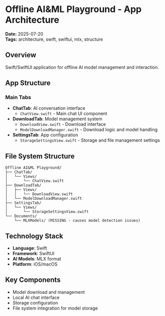 # Offline AI&ML Playground - App Architecture

**Date:** 2025-07-20  
**Tags:** architecture, swift, swiftui, mlx, structure

## Overview
Swift/SwiftUI application for offline AI model management and interaction.

## App Structure

### Main Tabs
- **ChatTab**: AI conversation interface
  - `ChatView.swift` - Main chat UI component
- **DownloadTab**: Model management system
  - `DownloadView.swift` - Download interface
  - `ModelDownloadManager.swift` - Download logic and model handling
- **SettingsTab**: App configuration
  - `StorageSettingsView.swift` - Storage and file management settings

## File System Structure
```
Offline AI&ML Playground/
├── ChatTab/
│   └── Views/
│       └── ChatView.swift
├── DownloadTab/
│   ├── Views/
│   │   └── DownloadView.swift
│   └── ModelDownloadManager.swift
├── SettingsTab/
│   └── Views/
│       └── StorageSettingsView.swift
└── Documents/
    └── MLXModels/ (MISSING - causes model detection issues)
```

## Technology Stack
- **Language**: Swift
- **Framework**: SwiftUI
- **AI Models**: MLX format
- **Platform**: iOS/macOS

## Key Components
- Model download and management
- Local AI chat interface
- Storage configuration
- File system integration for model storage
